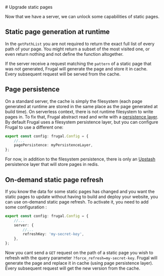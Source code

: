 # Upgrade static pages

Now that we have a server, we can unlock some capabilities of static pages.

## Static page generation at runtime

In the `getPathList` you are not required to return the exact full list of every path of your page. You might return a subset of the most visited one, or even return nothing and not define the function altogether.

If the server receive a request matching the `pattern` of a static page that was not generated, Frugal will generate the page and store it in cache. Every subsequent request will be served from the cache.

## Page persistence

On a standard server, the cache is simply the filesystem (each page generated at runtime are stored in the same place as the page generated at build time). On serverless context, there is not runtime filesystem to write pages in. To fix that, Frugal abstract read and write with a [persistence layer](/docs/api/04-persistence). By default Frugal uses a filesystem persistence layer, but you can configure Frugal to use a different one:

```ts
export const config: frugal.Config = {
    //...
    pagePersistence: myPersistenceLayer,
};
```

For now, in addition to the filesystem persistence, there is only an [Upstash](https://upstash.com/) persistence layer that will store pages in redis.

## On-demand static page refresh

If you know the data for some static pages has changed and you want the static pages to update without having to build and deploy your website, you can use on-demand static page refresh. To activate it, you need to add some configuration :

```ts
export const config: frugal.Config = {
    //...
    server: {
        //...
        refreshKey: 'my-secret-key',
    },
};
```

Now you cant send a `GET` request on the path of a static page you wish to refresh with the query parameter `?force_refresh=my-secret-key`. Frugal will generate the page and replace it in cache (using page persistence layer). Every subsequent request will get the new version from the cache.
